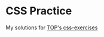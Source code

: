 # CSS Practice
My solutions for [TOP's css-exercises](https://github.com/TheOdinProject/css-exercises)